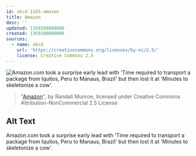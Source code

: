 ```yaml
---
id: xkcd.1165-amazon
title: Amazon
desc: ''
updated: 1359100800000
created: 1359100800000
sources:
  - name: xkcd
    url: 'https://creativecommons.org/licenses/by-nc/2.5/'
    license: Creative Commons 2.5
---
```

![Amazon.com took a surprise early lead with 'Time required to transport a package from Iquitos, Peru to Manaus, Brazil' but then lost it at 'Minutes to skeletonize a cow'.](https://imgs.xkcd.com/comics/amazon.png)
> "[Amazon](https://xkcd.com/1165/)", by Randall Munroe, licensed under Creative Commons Attribution-NonCommercial 2.5 License

## Alt Text
Amazon.com took a surprise early lead with 'Time required to transport a package from Iquitos, Peru to Manaus, Brazil' but then lost it at 'Minutes to skeletonize a cow'.

